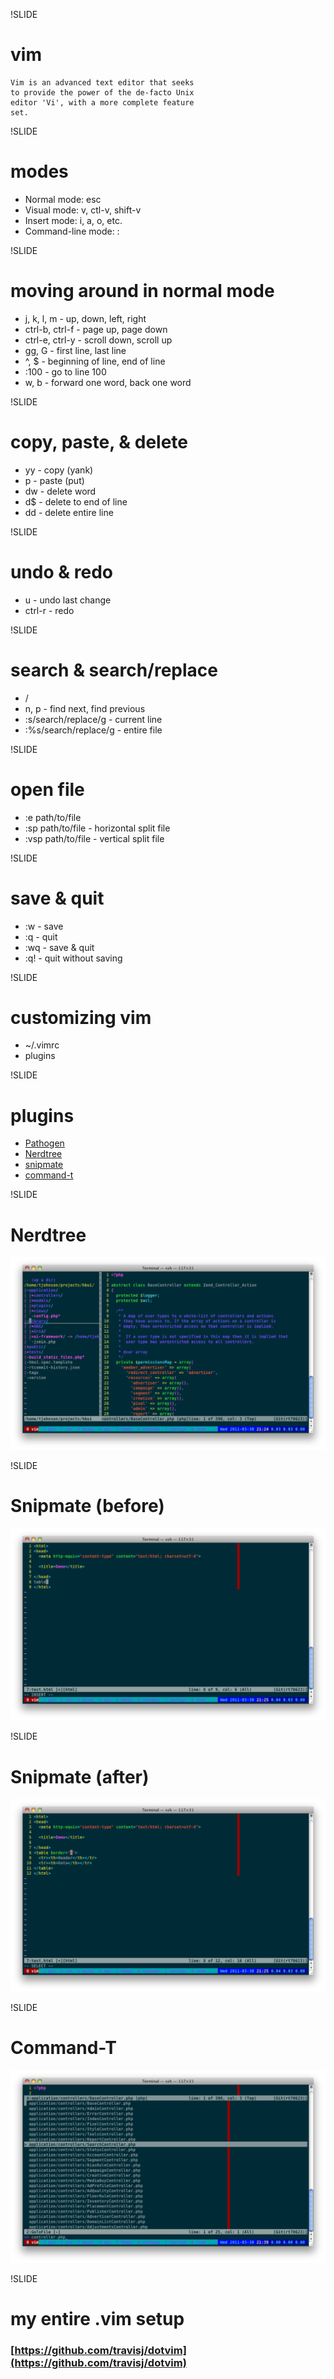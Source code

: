!SLIDE

# vim

	Vim is an advanced text editor that seeks 
	to provide the power of the de-facto Unix 
	editor 'Vi', with a more complete feature 
	set.

!SLIDE

# modes
* Normal mode: esc
* Visual mode: v, ctl-v, shift-v
* Insert mode: i, a, o, etc.
* Command-line mode: :

!SLIDE

# moving around in normal mode
* j, k, l, m - up, down, left, right
* ctrl-b, ctrl-f - page up, page down
* ctrl-e, ctrl-y - scroll down, scroll up
* gg, G - first line, last line
* ^, $ - beginning of line, end of line
* :100 - go to line 100
* w, b - forward one word, back one word
	
!SLIDE

# copy, paste, & delete
* yy - copy (yank)
* p - paste (put)
* dw - delete word
* d$ - delete to end of line
* dd - delete entire line
	
!SLIDE

# undo & redo
* u - undo last change
* ctrl-r - redo
	
!SLIDE

# search & search/replace
* /
* n, p - find next, find previous
* :s/search/replace/g - current line
* :%s/search/replace/g - entire file
	
!SLIDE

# open file
* :e path/to/file
* :sp path/to/file - horizontal split file
* :vsp path/to/file - vertical split file
	
!SLIDE

# save & quit
* :w - save
* :q - quit
* :wq - save & quit
* :q! - quit without saving
	
!SLIDE

# customizing vim
* ~/.vimrc
* plugins

!SLIDE

# plugins
* [Pathogen](https://github.com/tpope/vim-pathogen)
* [Nerdtree](https://github.com/scrooloose/nerdtree)
* [snipmate](https://github.com/msanders/snipmate.vim)
* [command-t](https://github.com/wincent/Command-T)

!SLIDE

# Nerdtree
![nerdtree](https://github.com/travisj/vim-screen-tech-razzle/raw/master/vim/nerdtree.png)

!SLIDE

# Snipmate (before)
![snipmate-before](https://github.com/travisj/vim-screen-tech-razzle/raw/master/vim/snipmate-before.png)
	
!SLIDE

# Snipmate (after)
![snipmate-after](https://github.com/travisj/vim-screen-tech-razzle/raw/master/vim/snipmate-after.png)
	
!SLIDE

# Command-T
![command-t](https://github.com/travisj/vim-screen-tech-razzle/raw/master/vim/command-t.png)
	
!SLIDE

# my entire .vim setup
### [https://github.com/travisj/dotvim](https://github.com/travisj/dotvim)
